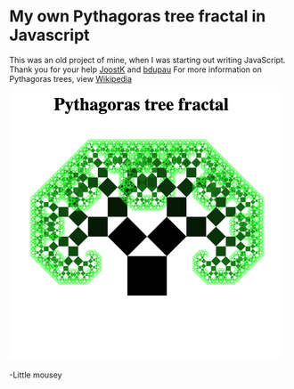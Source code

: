 # My own Pythagoras tree fractal in Javascript
This was an old project of mine, when I was starting out writing JavaScript. Thank you for your help [JoostK](https://github.com/JoostK) and [bdupau](https://github.com/bdupau)
For more information on Pythagoras trees, view [Wikipedia](https://en.wikipedia.org/wiki/Pythagoras_tree_%28fractal%29)

![Pythagoras tree](fractal.png)

-Little mousey
